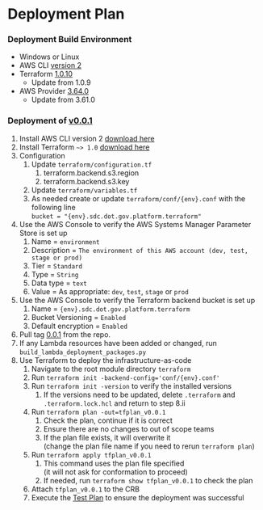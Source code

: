 # Deployment Plan

### Deployment Build Environment
- Windows or Linux
- AWS CLI [version 2](https://docs.aws.amazon.com/cli/latest/userguide/install-cliv2.html)
- Terraform [1.0.10](https://releases.hashicorp.com/terraform/1.0.10/)
  - Update from 1.0.9
- AWS Provider [3.64.0](https://registry.terraform.io/providers/hashicorp/aws/3.64.0)
  - Update from 3.61.0

### Deployment of [v0.0.1](https://github.com/USDOT-SDC/terraform_aws_template/tree/0.0.1)
1. Install AWS CLI version 2 [download here](https://docs.aws.amazon.com/cli/latest/userguide/install-cliv2.html)
1. Install Terraform `~> 1.0` [download here](https://releases.hashicorp.com/terraform/)
1. Configuration
   1. Update `terraform/configuration.tf`
      1. terraform.backend.s3.region
      1. terraform.backend.s3.key
   1. Update `terraform/variables.tf`
   1. As needed create or update `terraform/conf/{env}.conf` with the following line    
      `bucket = "{env}.sdc.dot.gov.platform.terraform"`
1. Use the AWS Console to verify the AWS Systems Manager Parameter Store is set up
   1. Name = `environment`
   1. Description = `The environment of this AWS account (dev, test, stage or prod)`
   1. Tier = `Standard`
   1. Type = `String`
   1. Data type = `text`
   1. Value = As appropriate: `dev`, `test`, `stage` or `prod`
1. Use the AWS Console to verify the Terraform backend bucket is set up
   1. Name = `{env}.sdc.dot.gov.platform.terraform`
   1. Bucket Versioning = `Enabled`
   1. Default encryption = `Enabled`
1. Pull tag [0.0.1](https://github.com/USDOT-SDC/terraform_aws_template/tree/0.0.1) from the repo.
1. If any Lambda resources have been added or changed, run `build_lambda_deployment_packages.py`
1. Use Terraform to deploy the infrastructure-as-code
   1. Navigate to the root module directory `terraform`
   1. Run `terraform init -backend-config='conf/{env}.conf'`
   1. Run `terraform init -version` to verify the installed versions
      1. If the versions need to be updated, delete `.terraform` and `.terraform.lock.hcl` and return to step 8.ii
   1. Run `terraform plan -out=tfplan_v0.0.1`
      1. Check the plan, continue if it is correct
      1. Ensure there are no changes to out of scope teams
      1. If the plan file exists, it will overwrite it  
         (change the plan file name if you need to rerun `terraform plan`)
   1. Run `terraform apply tfplan_v0.0.1`
      1. This command uses the plan file specified  
         (it will not ask for conformation to proceed)
      1. If needed, run `terraform show tfplan_v0.0.1` to check the plan
   1. Attach `tfplan_v0.0.1` to the CRB
   1. Execute the [Test Plan](https://github.com/USDOT-SDC/terraform_aws_template/blob/0.0.1/plans/test.md) to ensure the deployment was successful
